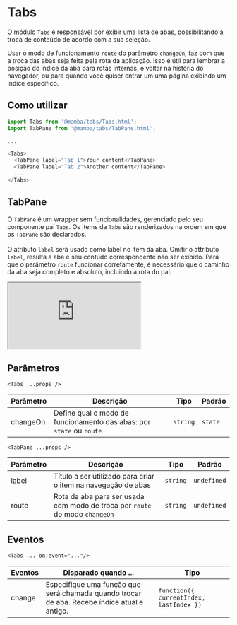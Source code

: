# Tabs

O módulo `Tabs` é responsável por exibir uma lista de abas, possibilitando a troca de conteúdo de acordo com a sua seleção.

Usar o modo de funcionamento `route` do parâmetro `changeOn`, faz com que a troca das abas seja feita pela rota da aplicação. Isso é útil para lembrar a posição do índice da aba para rotas internas, e voltar na história do navegador, ou para quando você quiser entrar um uma página exibindo um índice específico.

## Como utilizar

```js
import Tabs from '@mamba/tabs/Tabs.html';
import TabPane from '@mamba/tabs/TabPane.html';

...

<Tabs>
  <TabPane label="Tab 1">Your content</TabPane>
  <TabPane label="Tab 2">Another content</TabPane>
  ...
</Tabs>
```

## TabPane

O `TabPane` é um wrapper sem funcionalidades, gerenciado pelo seu componente pai `Tabs`. Os items da `Tabs` são renderizados na ordem em que os `TabPane` são declarados.
<br/><br/>
O atributo `label` será usado como label no item da aba.
Omitir o attributo `label`, resulta a aba e seu contúdo correspondente não ser exibido.
Para que o parâmetro `route` funcionar corretamente, é necessário que o caminho da aba seja completo e absoluto, incluindo a rota do pai.

<!-- @example ./example/Example.html -->
<div class="iframe-wrapper">
  <iframe src="http://bundlebrowser.didiraja.now.sh/#!/tabs"></iframe>
</div>

## Parâmetros

`<Tabs ...props />`

| Parâmetro | Descrição                                                            | Tipo     | Padrão  |
| --------- | -------------------------------------------------------------------- | -------- | ------- |
| changeOn  | Define qual o modo de funcionamento das abas: por `state` ou `route` | `string` | `state` |

`<TabPane ...props />`

| Parâmetro | Descrição                                                                   | Tipo     | Padrão      |
| --------- | --------------------------------------------------------------------------- | -------- | ----------- |
| label     | Título a ser utilizado para criar o item na navegação de abas               | `string` | `undefined` |
| route     | Rota da aba para ser usada com modo de troca por `route` do modo `changeOn` | `string` | `undefined` |

## Eventos

`<Tabs ... on:event="..."/>`

| Eventos | Disparado quando ...                                                                        | Tipo                                    |
| ------- | ------------------------------------------------------------------------------------------- | --------------------------------------- |
| change  | Especifique uma função que será chamada quando trocar de aba. Recebe índice atual e antigo. | `function({ currentIndex, lastIndex })` |

